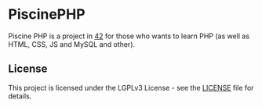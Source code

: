 # PiscinePHP
Piscine PHP is a project in [42](https://42.fr/en/homepage/) for those who wants to learn PHP (as well as HTML, CSS, JS and MySQL and other).
## License
This project is licensed under the LGPLv3 License - see the [LICENSE](https://github.com/IT-Krivoshey/PiscinePHP/blob/master/LICENSE) file for details.
